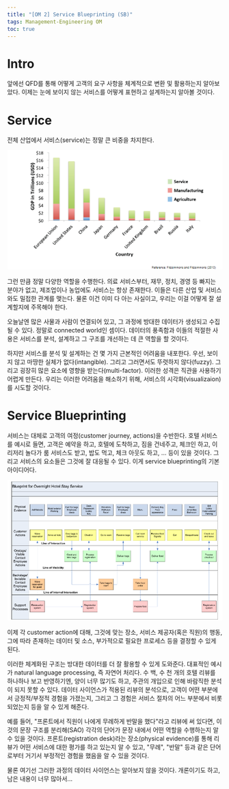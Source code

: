 ```yaml
---
title: "[OM 2] Service Blueprinting (SB)"
tags: Management-Engineering OM
toc: true
---
```


# Intro
앞에선 QFD를 통해 어떻게 고객의 요구 사항을 체계적으로 변환 및 활용하는지 알아보았다. 이제는 눈에 보이지 않는 서비스를 어떻게 표현하고 설계하는지 알아볼 것이다.


# Service
전체 산업에서 서비스(service)는 정말 큰 비중을 차지한다. 

![](/imgs/mge/om3.png)

그런 만큼 정말 다양한 역할을 수행한다. 의료 서비스부터, 재무, 정치, 경영 등 빠지는 분야가 없고, 제조업이나 농업에도 서비스는 항상 존재한다. 이들은 다른 산업 및 서비스와도 밀접한 관계를 맺는다. 물론 이건 이미 다 아는 사실이고, 우리는 이걸 어떻게 잘 설계할지에 주목해야 한다.

오늘날엔 많은 사물과 사람이 연결되어 있고, 그 과정에 방대한 데이터가 생성되고 수집될 수 있다. 정말로 connected world인 셈이다. 데이터의 풍족함과 이들의 적절한 사용은 서비스를 분석, 설계하고 그 구조를 개선하는 데 큰 역할을 할 것이다.

하지만 서비스를 분석 및 설계하는 건 몇 가지 근본적인 어려움을 내포한다. 우선, 보이지 않고 마땅한 실체가 없다(intangible). 그리고 그러면서도 뚜렷하지 않다(fuzzy). 그리고 굉장히 많은 요소에 영향을 받는다(multi-factor). 이러한 성격은 직관을 사용하기 어렵게 만든다. 우리는 이러한 어려움을 해소하기 위해, 서비스의 시각화(visualizaion)를 시도할 것이다. 


# Service Blueprinting
서비스는 대체로 고객의 여정(customer journey, actions)을 수반한다. 호텔 서비스를 예시로 들면, 고객은 예약을 하고, 호텔에 도착하고, 짐을 건네주고, 체크인 하고, 이리저리 놀다가 룸 서비스도 받고, 밥도 먹고, 체크 아웃도 하고, ... 등이 있을 것이다. 그리고 서비스의 요소들은 그것에 잘 대응될 수 있다. 이게 service blueprinting의 기본 아이디어다.

![](/imgs/mge/om4.png)

이제 각 customer action에 대해, 그것에 맞는 장소, 서비스 제공자(혹은 직원)의 행동, 그에 따라 존재하는 데이터 및 소스, 부가적으로 필요한 프로세스 등을 결정할 수 있게 된다. 

이러한 체계화된 구조는 방대한 데이터를 더 잘 활용할 수 있게 도와준다. 대표적인 예시가 natural language processing, 즉 자연어 처리다. 수 백, 수 천 개의 호텔 리뷰를 하나하나 보고 반영하기엔, 양이 너무 많기도 하고, 주관의 개입으로 인해 바람직한 분석이 되지 못할 수 있다. 데이터 사이언스가 적용된 리뷰의 분석으로, 고객이 어떤 부분에서 긍정적/부정적 경험을 가졌는지, 그리고 그 경험은 서비스 절차의 어느 부분에서 비롯되었는지 등을 알 수 있게 해준다. 

예를 들어, "프론트에서 직원이 나에게 무례하게 반말을 했다"라고 리뷰에 써 있다면, 이것의 문장 구조를 분리해(SAO) 각각의 단어가 문장 내에서 어떤 역할을 수행하는지 알 수 있을 것이다. 프론트(registration desk)라는 장소(physical evidence)를 통해 리뷰가 어떤 서비스에 대한 평가를 하고 있는지 알 수 있고, "무례", "반말" 등과 같은 단어로부터 거기서 부정적인 경험을 했음을 알 수 있을 것이다.

물론 여기선 그러한 과정의 데이터 사이언스는 알아보지 않을 것이다. 개론이기도 하고, 남은 내용이 너무 많아서...
